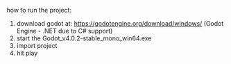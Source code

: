 how to run the project:

1. download godot at: https://godotengine.org/download/windows/ (Godot Engine - .NET due to C# support)
2. start the Godot_v4.0.2-stable_mono_win64.exe
3. import project
4. hit play

